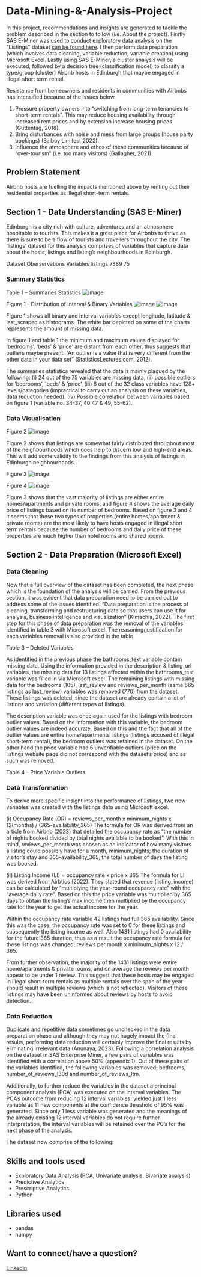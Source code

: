 # Data-Mining-&-Analysis-Project
In this project, recommendations and insights are generated to tackle the problem described in the section to follow (i.e. About the project). Firstly SAS E-Miner was used to conduct exploratory data analysis on the "Listings" dataset [can be found here](http://insideairbnb.com/get-the-data). 
I then perform data preparation (which involves data cleaning, variable reduction, variable creation) using Microsoft Excel. 
Lastly using SAS E-Miner, a cluster analysis will be executed, followed by a decision tree (classification model) to classify a type/group (cluster) Airbnb hosts in Edinburgh that maybe engaged in illegal short term rental.

Resistance from homeowners and residents in communities with Airbnbs has intensified because of the issues below. 
1.	Pressure property owners into “switching from long-term tenancies to short-term rentals”. This may reduce housing availability through increased rent prices and by extension increase housing prices (Guttentag, 2018).
2.	Bring disturbances with noise and mess from large groups (house party bookings) (Salboy Limited, 2022).
3.	Influence the atmosphere and ethos of these communities because of “over-tourism” (i.e. too many visitors) (Gallagher, 2021).

## Problem Statement
Airbnb hosts are fuelling the impacts mentioned above by renting out their residential properties as illegal short-term rentals. 

## Section 1 - Data Understanding (SAS E-Miner)
Edinburgh is a city rich with culture, adventures and an atmosphere hospitable to tourists. This makes it a great place for Airbnbs to thrive as there is sure to be a flow of tourists and travellers throughout the city. The ‘listings’ dataset for this analysis comprises of variables that capture data about the hosts, listings and listing’s neighbourhoods in Edinburgh. 

Dataset	Oberservations	Variables
listings	7389	75

### Summary Statistics

Table 1 – Summaries Statistics
![image](https://github.com/Kishawn-Dorman/Cluster-Analysis-and-Classification-Modelling/assets/146044118/018df3d2-ff91-46ae-8465-87c46692f523)

Figure 1 - Distribution of Interval & Binary Variables
![image](https://github.com/Kishawn-Dorman/Cluster-Analysis-and-Classification-Modelling/assets/146044118/c5ee5890-9240-4b29-9e0b-e2079aa16265)
![image](https://github.com/Kishawn-Dorman/Cluster-Analysis-and-Classification-Modelling/assets/146044118/ef72c8d3-644b-4744-91e9-2c44ed43584f)


Figure 1 shows all binary and interval variables except longitude, latitude & last_scraped as histograms. The white bar depicted on some of the charts represents the amount of missing data. 

In figure 1 and table 1 the minimum and maximum values displayed for ‘bedrooms’, ‘beds’ & ‘price’ are distant from each other, thus suggests that outliers maybe present. “An outlier is a value that is very different from the other data in your data set” (StatisticsLectures.com, 2012).

The summaries statistics revealed that the data is mainly plagued by the following: 
(i)	24 out of the 75 variables are missing data, 
(ii)	possible outliers for ‘bedrooms’, 'beds' & ‘price’, 
(iii)	8 out of the 32 class variables have 128+ levels/categories (impractical to carry out an analysis on these variables, data reduction needed).
(iv)	Possible correlation between variables based on figure 1 (variable no. 34-37, 40 47 & 49, 55-62).

### Data Visualisation

Figure 2
![image](https://github.com/Kishawn-Dorman/Cluster-Analysis-and-Classification-Modelling/assets/146044118/59419b3b-1aef-4b4e-b6d6-86b938f8c231)

Figure 2 shows that listings are somewhat fairly distributed throughout most of the neighbourhoods which does help to discern low and high-end areas. This will add some validity to the findings from this analysis of listings in Edinburgh neighbourhoods.
	
Figure 3
![image](https://github.com/Kishawn-Dorman/Cluster-Analysis-and-Classification-Modelling/assets/146044118/8267cdbd-ba8a-4a58-b5e7-71110f8a21f9)

Figure 4
![image](https://github.com/Kishawn-Dorman/Cluster-Analysis-and-Classification-Modelling/assets/146044118/e301e605-0c2c-48e1-94df-c8fb2f45d465)

Figure 3 shows that the vast majority of listings are either entire homes/apartments and private rooms, and figure 4 shows the average daily price of listings based on its number of bedrooms. 
Based on figure 3 and 4 it seems that these two types of properties (entire homes/apartment & private rooms) are the most likely to have hosts engaged in illegal short term rentals because the number of bedrooms and daily price of these properties are much higher than hotel rooms and shared rooms.


## Section 2 - Data Preparation (Microsoft Excel)

### Data Cleaning

Now that a full overview of the dataset has been completed, the next phase which is the foundation of the analysis will be carried. From the previous section, it was evident that data preparation need to be carried out to address some of the issues identified. “Data preparation is the process of cleaning, transforming and restructuring data so that users can use it for analysis, business intelligence and visualization” (Kimachia, 2022). The first step for this phase of data preparation was the removal of the variables identified in table 3 with Microsoft excel. The reasoning/justification for each variables removal is also provided in the table.

Table 3 – Deleted Variables
 
As identified in the previous phase the bathrooms_text variable contain missing data. Using the information provided in the description & listing_url variables, the missing data for 13 listings affected within the bathrooms_test variable was filled in via Microsoft excel. The remaining listings with missing data for the bedrooms (105), last_review and reviews_per_month (same 665 listings as last_review) variables was removed (770) from the dataset. These listings was deleted, since the dataset are already contain a lot of listings and variation (different types of listings). 

The description variable was once again used for the listings with bedroom outlier values. Based on the information with this variable, the bedroom outlier values are indeed accurate. Based on this and the fact that all of the outlier values are entire home/apartments listings (listings accused of illegal short-term rental), the bedroom outliers was retained in the dataset. On the other hand the price variable had 6 unverifiable outliers (price on the listings website page did not correspond with the dataset’s price) and as such was removed. 

Table 4 – Price Variable Outliers
 
### Data Transformation

To derive more specific insight into the performance of listings, two new variables was created with the listings data using Microsoft excel. 

(i) Occupancy Rate (OR) = reviews_per_month x minimum_nights x 12(months) / (365-availability_365) 
The formula for OR was derived from an article from Airbnb (2023) that detailed the occupancy rate as “the number of nights booked divided by total nights available to be booked”. With this in mind, reviews_per_month was chosen as an indicator of how many visitors a listing could possibly have for a month, minimum_nights; the duration of visitor’s stay and 365-availability_365; the total number of days the listing was booked.

(ii) Listing Income (LI) = occupancy rate x price x 365 
The formula for LI was derived from Airbtics (2022). They stated that revenue (listing_income) can be calculated by “multiplying the year-round occupancy rate” with the “average daily rate”. Based on this the price variable was multiplied by 365 days to obtain the listing’s max income then multiplied by the occupancy rate for the year to get the actual income for the year.

Within the occupancy rate variable 42 listings had full 365 availability. Since this was the case, the occupancy rate was set to 0 for these listings and subsequently the listing income as well. Also 1431 listings had 0 availability for the future 365 duration, thus as a result the occupancy rate formula for these listings was changed; reviews per month x minimum_nights x 12 / 365. 

From further observation, the majority of the 1431 listings were entire home/apartments & private rooms, and on average the reviews per month appear to be under 1 review. This suggest that these hosts may be engaged in illegal short-term rentals as multiple rentals over the span of the year should result in multiple reviews (which is not reflected). Visitors of these listings may have been uninformed about reviews by hosts to avoid detection.
	
### Data Reduction

Duplicate and repetitive data sometimes go unchecked in the data preparation phase and although they may not hugely impact the final results, performing data reduction will certainly improve the final results by eliminating irrelevant data (Anunaya, 2023). Following a correlation analysis on the dataset in SAS Enterprise Miner, a few pairs of variables was identified with a correlation above 50% (appendix 1). Out of these pairs of the variables identified, the following variables was removed; bedrooms, number_of_reviews_l30d and number_of_reviews_ltm.

Additionally, to further reduce the variables in the dataset a principal component analysis (PCA) was executed on the interval variables. The PCA’s outcome from reducing 12 interval variables, yielded just 1 less variable as 11 new components at the confidence threshold of 95% was generated. Since only 1 less variable was generated and the meanings of the already existing 12 interval variables do not require further interpretation, the interval variables will be retained over the PC’s for the next phase of the analysis. 

The dataset now comprise of the following:



## Skills and tools used
- Exploratory Data Analysis (PCA, Univariate analysis, Bivariate analysis)
- Predictive Analytics
- Prescriptive Analytics
- Python

## Libraries used
- pandas
- numpy

## Want to connect/have a question? 
[Linkedin](https://www.linkedin.com/in/kishawndorman/)

